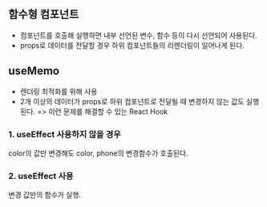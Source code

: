 ## 함수형 컴포넌트
- 컴포넌트를 호출해 실행하면 내부 선언된 변수, 함수 등이 다시 선언되어 사용된다.
- props로 데이터를 전달할 경우 하위 컴포넌트들의 리렌더링이 일어나게 된다.

## useMemo
- 렌더링 최적화를 위해 사용
- 2개 이상의 데이터가 props로 하위 컴포넌트로 전달될 때 변경하지 않는 값도 실행된다.
=> 이런 문제를 해결할 수 있는 React Hook

### 1. useEffect 사용하지 않을 경우
color의 값만 변경해도 color, phone의 변경함수가 호출된다.

### 2. useEffect 사용
변경 값만의 함수가 실행.
